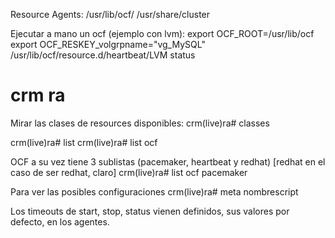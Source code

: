 Resource Agents:
/usr/lib/ocf/
/usr/share/cluster

Ejecutar a mano un ocf (ejemplo con lvm):
export OCF_ROOT=/usr/lib/ocf
export OCF_RESKEY_volgrpname="vg_MySQL"
/usr/lib/ocf/resource.d/heartbeat/LVM status


# crm ra
Mirar las clases de resources disponibles:
crm(live)ra# classes

crm(live)ra# list <clase>
crm(live)ra# list ocf

OCF a su vez tiene 3 sublistas (pacemaker, heartbeat y redhat) [redhat en el caso de ser redhat, claro]
crm(live)ra# list ocf pacemaker

Para ver las posibles configuraciones
crm(live)ra# meta nombrescript



Los timeouts de start, stop, status vienen definidos, sus valores por defecto, en los agentes.

